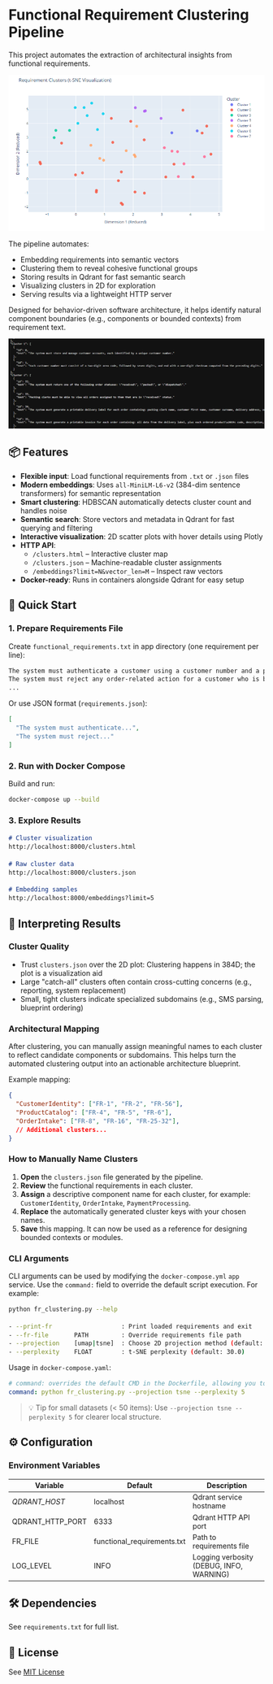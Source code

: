 # Functional Requirement Clustering Pipeline

This project automates the extraction of architectural insights from functional requirements.

![Visualization 2D](docs/vis.png)

The pipeline automates:

- Embedding requirements into semantic vectors
- Clustering them to reveal cohesive functional groups
- Storing results in Qdrant for fast semantic search
- Visualizing clusters in 2D for exploration
- Serving results via a lightweight HTTP server

Designed for behavior-driven software architecture, it helps identify natural component boundaries (e.g., components or bounded contexts) from requirement text.

![Clusters Json](docs/clusters.png)

## 📦 Features

- **Flexible input**: Load functional requirements from `.txt` or `.json` files
- **Modern embeddings**: Uses `all-MiniLM-L6-v2` (384-dim sentence transformers) for semantic representation
- **Smart clustering**: HDBSCAN automatically detects cluster count and handles noise
- **Semantic search**: Store vectors and metadata in Qdrant for fast querying and filtering
- **Interactive visualization**: 2D scatter plots with hover details using Plotly
- **HTTP API**:
  - `/clusters.html` – Interactive cluster map
  - `/clusters.json` – Machine-readable cluster assignments
  - `/embeddings?limit=N&vector_len=M` – Inspect raw vectors
- **Docker-ready**: Runs in containers alongside Qdrant for easy setup
## 🚀 Quick Start

### 1. Prepare Requirements File

Create `functional_requirements.txt` in app directory (one requirement per line):

```txt
The system must authenticate a customer using a customer number and a password.
The system must reject any order-related action for a customer who is blacklisted.
...
```

Or use JSON format (`requirements.json`):

```json
[
  "The system must authenticate...",
  "The system must reject..."
]
```

### 2. Run with Docker Compose
Build and run:
```bash
docker-compose up --build
```

### 3. Explore Results
```markdown
# Cluster visualization
http://localhost:8000/clusters.html

# Raw cluster data
http://localhost:8000/clusters.json

# Embedding samples
http://localhost:8000/embeddings?limit=5
```

## 🧠 Interpreting Results

### Cluster Quality

- Trust `clusters.json` over the 2D plot: Clustering happens in 384D; the plot is a visualization aid
- Large "catch-all" clusters often contain cross-cutting concerns (e.g., reporting, system replacement)
- Small, tight clusters indicate specialized subdomains (e.g., SMS parsing, blueprint ordering)

### Architectural Mapping

After clustering, you can manually assign meaningful names to each cluster to reflect candidate components or subdomains. This helps turn the automated clustering output into an actionable architecture blueprint.

Example mapping:

```json
{
  "CustomerIdentity": ["FR-1", "FR-2", "FR-56"],
  "ProductCatalog": ["FR-4", "FR-5", "FR-6"],
  "OrderIntake": ["FR-8", "FR-16", "FR-25-32"],
  // Additional clusters...
}
```

### How to Manually Name Clusters

1. **Open** the `clusters.json` file generated by the pipeline.  
2. **Review** the functional requirements in each cluster.  
3. **Assign** a descriptive component name for each cluster, for example: `CustomerIdentity`, `OrderIntake`, `PaymentProcessing`.  
4. **Replace** the automatically generated cluster keys with your chosen names.  
5. **Save** this mapping. It can now be used as a reference for designing bounded contexts or modules.

### CLI Arguments

CLI arguments can be used by modifying the `docker-compose.yml` `app` service. Use the `command:` field to override the default script execution. For example:

```bash
python fr_clustering.py --help

- --print-fr                   : Print loaded requirements and exit
- --fr-file       PATH         : Override requirements file path
- --projection    [umap|tsne]  : Choose 2D projection method (default: tsne)
- --perplexity    FLOAT        : t-SNE perplexity (default: 30.0)
```

Usage in ``docker-compose.yaml``:

```yaml
# command: overrides the default CMD in the Dockerfile, allowing you to specify CLI arguments.
command: python fr_clustering.py --projection tsne --perplexity 5
```

>💡 Tip for small datasets (< 50 items): Use `--projection tsne --perplexity 5` for clearer local structure. 

## ⚙️ Configuration

### Environment Variables

| Variable | Default | Description |
|----------|---------|-------------|
| *QDRANT_HOST* | localhost | Qdrant service hostname |
| QDRANT_HTTP_PORT | 6333 | Qdrant HTTP API port |
| FR_FILE | functional_requirements.txt | Path to requirements file |
| LOG_LEVEL | INFO | Logging verbosity (DEBUG, INFO, WARNING) |

## 🛠️ Dependencies

See `requirements.txt` for full list.

## 📜 License

See [MIT License](LICENSE.md)
